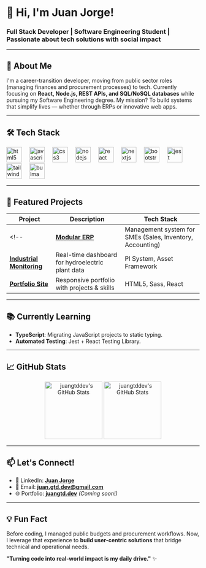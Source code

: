 # 👋 Hi, I'm Juan Jorge!

### **Full Stack Developer | Software Engineering Student | Passionate about tech solutions with social impact**

---

## 🚀 **About Me**  
I'm a career-transition developer, moving from public sector roles (managing finances and procurement processes) to tech. Currently focusing on **React, Node.js, REST APIs, and SQL/NoSQL databases** while pursuing my Software Engineering degree. My mission? To build systems that simplify lives — whether through ERPs or innovative web apps.

---

## 🛠️ **Tech Stack**  
<p align="left">
  <img src="https://cdn.jsdelivr.net/gh/devicons/devicon/icons/html5/html5-original.svg" height="40" alt="html5 logo"  />
  <img width="12" />
  <img src="https://cdn.jsdelivr.net/gh/devicons/devicon/icons/javascript/javascript-original.svg" height="40" alt="javascript logo"  />
  <img width="12" />
  <img src="https://cdn.jsdelivr.net/gh/devicons/devicon/icons/css3/css3-original.svg" height="40" alt="css3 logo"  />
  <img width="12" />
  <img src="https://cdn.jsdelivr.net/gh/devicons/devicon/icons/nodejs/nodejs-original.svg" height="40" alt="nodejs logo"  />
  <img width="12" />
  <img src="https://cdn.jsdelivr.net/gh/devicons/devicon/icons/react/react-original.svg" height="40" alt="react logo"  />
  <img width="12" />
  <img src="https://cdn.jsdelivr.net/gh/devicons/devicon/icons/nextjs/nextjs-original.svg" height="40" alt="nextjs logo"  />
  <img width="12" />
  <img src="https://cdn.jsdelivr.net/gh/devicons/devicon/icons/bootstrap/bootstrap-original.svg" height="40" alt="bootstrap logo"  />
  <img width="12" />
  <img src="https://cdn.jsdelivr.net/gh/devicons/devicon/icons/jest/jest-plain.svg" height="40" alt="jest logo"  />
  <img width="12" />
  <img src="https://cdn.jsdelivr.net/gh/devicons/devicon/icons/tailwindcss/tailwindcss-original-wordmark.svg" height="40" alt="tailwindcss logo"  />
  <img width="12" />
  <img src="https://cdn.jsdelivr.net/gh/devicons/devicon/icons/bulma/bulma-plain.svg" height="40" alt="bulma logo"  />
</p>

---

## 🌟 **Featured Projects**  
| Project | Description | Tech Stack | 
|---------|-------------|------------|
<!--| **[Modular ERP](https://github.com/juangtddev/erp-modular)** | Management system for SMEs (Sales, Inventory, Accounting) | React, Node.js, MySQL |
| **[Industrial Monitoring](https://github.com/juangtddev/pi-monitoring)** | Real-time dashboard for hydroelectric plant data | PI System, Asset Framework |
| **[Portfolio Site](https://github.com/juangtddev/portfolio)** | Responsive portfolio with projects & skills | HTML5, Sass, React | -->

---

## 📚 **Currently Learning**  
- **TypeScript**: Migrating JavaScript projects to static typing.  
- **Automated Testing**: Jest + React Testing Library.  
<!-- - **Cloud Basics**: AWS & Docker (early stages!).  -->

---

## 📈 **GitHub Stats**  
<p align="center">
  <img height="150px" src="https://github-readme-stats.vercel.app/api/top-langs/?username=juangtddev&theme=dark&show_icons=true&hide_border=true&layout=compact" alt="juangtddev's GitHub Stats" />
    <a href="https://awesome-github-stats.azurewebsites.net/index.html??cardType=octocat&theme=github-dark&preferLogin=false">    <img  height="150px" alt="juangtddev's GitHub Stats" src="https://awesome-github-stats.azurewebsites.net/user-stats/juangtddev?cardType=octocat&theme=github-dark&preferLogin=false" />  </a>
</p>

---

## 📫 **Let's Connect!**  
- 💼 LinkedIn: **[Juan Jorge](https://www.linkedin.com/in/juan-jorge-sd/)**  
- 📧 Email: **[juan.gtd.dev@gmail.com](mailto:juan.gtd.dev@gmail.com)**  
- 🌐 Portfolio: **[juangtd.dev](https://juangtd.dev)** *(Coming soon!)*  

---

## 💡 **Fun Fact**  
Before coding, I managed public budgets and procurement workflows. Now, I leverage that experience to **build user-centric solutions** that bridge technical and operational needs.  

**"Turning code into real-world impact is my daily drive."** ✨  
